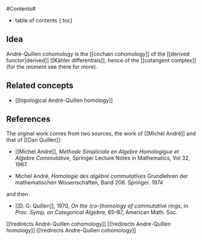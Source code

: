 
#Contents#
* table of contents
{:toc}

## Idea

Andr&#233;-Quillen cohomology is the [[cochain cohomology]] of the [[derived functor|derived]] [[Kähler differentials]], hence of the [[cotangent complex]] (for the moment see there for more).

## Related concepts

* [[topological André-Quillen homology]]

## References

The orginal work comes from two sources, the work of [[Michel André]] and that of [[Dan Quillen]]:

* [[Michel André]], _Methode Simpliciale en Algebre Homologigue et Algebre Commutative_, Springer Lecture Notes in Mathematics, Vol 32, 1967.

* Michel André, _Homologie des algèbre commutatives_ Grundlehren der mathematischen Wissenschaften, Band 206. Springer. 1974

and then 

* [[D. G. Quillen]], 1970, _On the (co-)homology of commutative rings_, in _Proc. Symp. on Categorical Algebra_, 65–87, American Math. Soc.



[[!redirects André-Quillen cohomology]]
[[!redirects Andre-Quillen homology]]
[[!redirects Andre-Quillen cohomology]]